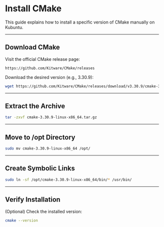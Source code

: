 # Install CMake

This guide explains how to install a specific version of CMake manually on Kubuntu.

---

## Download CMake

Visit the official CMake release page:

```
https://github.com/Kitware/CMake/releases
```

Download the desired version (e.g., 3.30.9):

```bash
wget https://github.com/Kitware/CMake/releases/download/v3.30.9/cmake-3.30.9-linux-x86_64.tar.gz
```

---

## Extract the Archive

```bash
tar -zxvf cmake-3.30.9-linux-x86_64.tar.gz
```

---

## Move to /opt Directory

```bash
sudo mv cmake-3.30.9-linux-x86_64 /opt/
```

---

## Create Symbolic Links

```bash
sudo ln -sf /opt/cmake-3.30.9-linux-x86_64/bin/* /usr/bin/
```

---

## Verify Installation

(Optional) Check the installed version:

```bash
cmake --version
```

